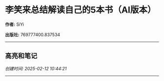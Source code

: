 # 李笑来总结解读自己的5本书（AI版本）

**作者:** SiYi

**出版社:** 769777400.837534

---

## 高亮和笔记

*创建时间: 2025-02-12 10:44:21*

---


